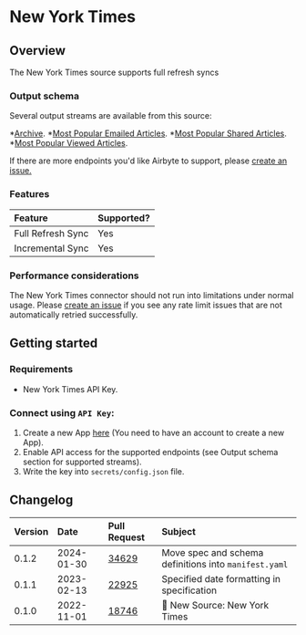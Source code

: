 # New York Times

## Overview

The New York Times source supports full refresh syncs

### Output schema

Several output streams are available from this source:

*[Archive](https://developer.nytimes.com/docs/archive-product/1/overview).
*[Most Popular Emailed Articles](https://developer.nytimes.com/docs/most-popular-product/1/routes/emailed/%7Bperiod%7D.json/get).
*[Most Popular Shared Articles](https://developer.nytimes.com/docs/most-popular-product/1/routes/shared/%7Bperiod%7D.json/get).
*[Most Popular Viewed Articles](https://developer.nytimes.com/docs/most-popular-product/1/routes/viewed/%7Bperiod%7D.json/get).

If there are more endpoints you'd like Airbyte to support, please [create an issue.](https://github.com/airbytehq/airbyte/issues/new/choose)

### Features

| Feature           | Supported? |
|:------------------|:-----------|
| Full Refresh Sync | Yes        |
| Incremental Sync  | Yes        |

### Performance considerations

The New York Times connector should not run into limitations under normal usage. Please [create an issue](https://github.com/airbytehq/airbyte/issues) if you see any rate limit issues that are not automatically retried successfully.

## Getting started

### Requirements

* New York Times API Key. 

### Connect using `API Key`:

1. Create a new App [here](https://developer.nytimes.com/my-apps/new-app) (You need to have an account to create a new App).
2. Enable API access for the supported endpoints (see Output schema section for supported streams).
3. Write the key into `secrets/config.json` file.

## Changelog

| Version | Date       | Pull Request                                             | Subject                                         |
|:--------|:-----------|:---------------------------------------------------------|:------------------------------------------------|
| 0.1.2 | 2024-01-30 | [34629](https://github.com/airbytehq/airbyte/pull/34629) | Move spec and schema definitions into `manifest.yaml` |
| 0.1.1   | 2023-02-13 | [22925](https://github.com/airbytehq/airbyte/pull/22925) | Specified date formatting in specification                  |
| 0.1.0   | 2022-11-01 | [18746](https://github.com/airbytehq/airbyte/pull/18746) | 🎉 New Source: New York Times                   |
